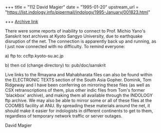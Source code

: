 +++
title = "112 David Magier"
date = "1995-01-20"
upstream_url = "https://list.indology.info/pipermail/indology/1995-January/001823.html"

+++
[Archive link](https://list.indology.info/pipermail/indology/1995-January/001823.html)

There were some reports of inability to connect to Prof. Michio Yano's
Sanskrit text archives at Kyoto Sangyo University, due to earthquake
disruption of the net. The connection is apparently back up and
running, as I just now connected with no difficulty. To remind
everyone:

a) ftp to:  ccftp.kyoto-su.ac.jp

b) then cd (change directory) to: pub/doc/sanskrit

Live links to the Rmayana and Mahabharata files can also be found
within the ELECTRONIC TEXTS section of the South Asia Gopher. Dominik,
Tom Ridgeway and I have been conferring on mirroring these files (as
well as CSX retranscriptions of them, plus other indic files from Tom's
former 'blackbox' archive), and making them all available through the
INDOLOGY ftp archive. We may also be able to mirror some or all of
these files at the COOMBS facility at ANU. By spreading these materials
around the net, it should make it easier for indologists in different
continents to get to them, regardless of temporary network traffic or
server outages.

David Magier





